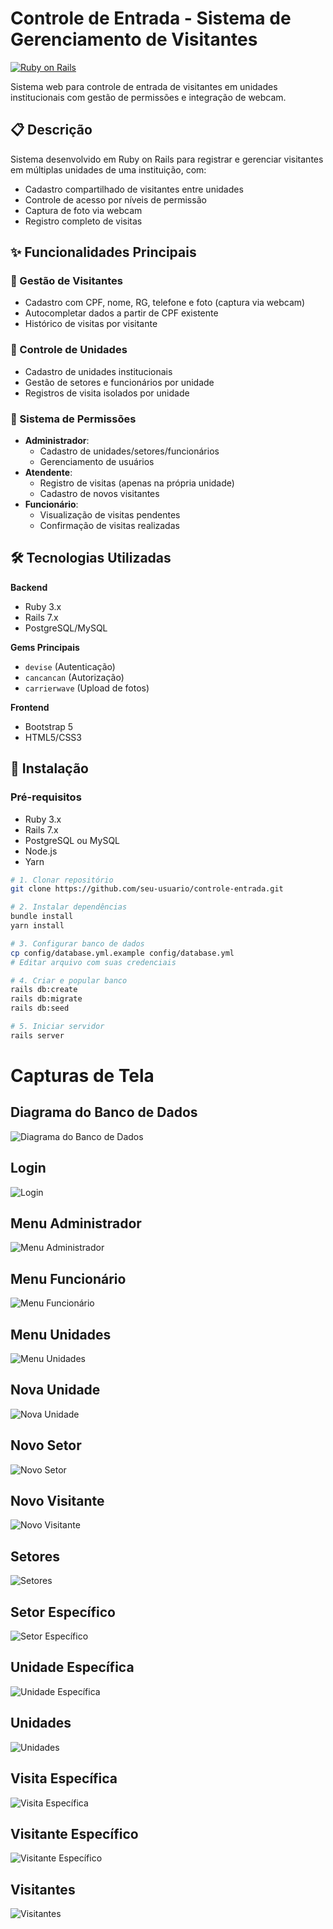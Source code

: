 # Controle de Entrada - Sistema de Gerenciamento de Visitantes

[![Ruby on Rails](https://img.shields.io/badge/Ruby_on_Rails-CC0000?style=for-the-badge&logo=ruby-on-rails&logoColor=white)](https://rubyonrails.org)

Sistema web para controle de entrada de visitantes em unidades institucionais com gestão de permissões e integração de webcam.

## 📋 Descrição

Sistema desenvolvido em Ruby on Rails para registrar e gerenciar visitantes em múltiplas unidades de uma instituição, com:
- Cadastro compartilhado de visitantes entre unidades
- Controle de acesso por níveis de permissão
- Captura de foto via webcam
- Registro completo de visitas

## ✨ Funcionalidades Principais

### 👥 Gestão de Visitantes
- Cadastro com CPF, nome, RG, telefone e foto (captura via webcam)
- Autocompletar dados a partir de CPF existente
- Histórico de visitas por visitante

### 🏢 Controle de Unidades
- Cadastro de unidades institucionais
- Gestão de setores e funcionários por unidade
- Registros de visita isolados por unidade

### 🔐 Sistema de Permissões
- **Administrador**:
  - Cadastro de unidades/setores/funcionários
  - Gerenciamento de usuários
- **Atendente**:
  - Registro de visitas (apenas na própria unidade)
  - Cadastro de novos visitantes
- **Funcionário**:
  - Visualização de visitas pendentes
  - Confirmação de visitas realizadas

## 🛠 Tecnologias Utilizadas

**Backend**
- Ruby 3.x
- Rails 7.x
- PostgreSQL/MySQL

**Gems Principais**
- `devise` (Autenticação)
- `cancancan` (Autorização)
- `carrierwave` (Upload de fotos)

**Frontend**
- Bootstrap 5
- HTML5/CSS3

## 🚀 Instalação

### Pré-requisitos
- Ruby 3.x
- Rails 7.x
- PostgreSQL ou MySQL
- Node.js
- Yarn

```bash
# 1. Clonar repositório
git clone https://github.com/seu-usuario/controle-entrada.git

# 2. Instalar dependências
bundle install
yarn install

# 3. Configurar banco de dados
cp config/database.yml.example config/database.yml
# Editar arquivo com suas credenciais

# 4. Criar e popular banco
rails db:create
rails db:migrate
rails db:seed

# 5. Iniciar servidor
rails server

```

# Capturas de Tela

## Diagrama do Banco de Dados
![Diagrama do Banco de Dados](/docs/images/diagram_db.png)

## Login
![Login](/docs/images/Login.png)

## Menu Administrador
![Menu Administrador](/docs/images/menuAdmin.png)

## Menu Funcionário
![Menu Funcionário](/docs/images/menu_funcionario.png)

## Menu Unidades
![Menu Unidades](/docs/images/menu_unidades.png)

## Nova Unidade
![Nova Unidade](/docs/images/nova_unidade.png)

## Novo Setor
![Novo Setor](/docs/images/novo_setor.png)

## Novo Visitante
![Novo Visitante](/docs/images/novo_visitante.png)

## Setores
![Setores](/docs/images/setores.png)

## Setor Específico
![Setor Específico](/docs/images/setor_especifico.png)

## Unidade Específica
![Unidade Específica](/docs/images/unidade_especifica.png)

## Unidades
![Unidades](/docs/images/unidades.png)

## Visita Específica
![Visita Específica](/docs/images/visita_especifica.png)

## Visitante Específico
![Visitante Específico](/docs/images/visitante_especifico.png)

## Visitantes
![Visitantes](/docs/images/visitantes.png)
